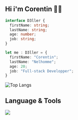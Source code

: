 ## Hi i'm Corentin 😶‍🌫️

```ts
interface D3ller {
  firstName: string;
  lastName: string;
  age: number;
  job: string;
}

let me : D3ller = {
  firstName: "Corentin";
  lastName: "Nelhomme";
  age: 20;
  job: "Full-stack Developper";
}
```
![Top Langs](https://github-readme-stats.vercel.app/api/top-langs/?username=D3ller&langs_count=8&layout=compac)

## Language & Tools

<p align="left">
  <a href="https://skillicons.dev">
    <img src="https://skillicons.dev/icons?i=vuejs,nuxtjs,supabase,sass,tailwind,bootstrap" />
  </a>
</p>
